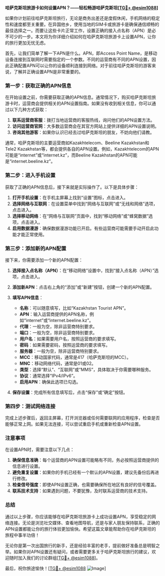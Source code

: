 **哈萨克斯坦旅游卡如何设置APN？——轻松畅游哈萨克斯坦[[TG💪+ @esim1088](https://t.me/s/esim1088)]**

如果你计划前往哈萨克斯坦旅行，无论是商务出差还是度假休闲，手机网络的稳定性和速度都至关重要。在异国他乡，使用当地的SIM卡或旅游卡是确保通信顺畅的最佳选择之一。而要让这些卡片正常工作，设置正确的接入点名称（APN）是必不可少的一步。本文将为你详细介绍如何在哈萨克斯坦旅游卡上设置APN，让你的旅行更加无忧无虑。

首先，让我们简单了解一下APN是什么。APN，即Access Point Name，是移动设备连接到互联网时需要指定的一个参数。不同的运营商有不同的APN设置，因此正确配置APN可以让你的设备顺利连接到网络。对于前往哈萨克斯坦的游客来说，了解并正确设置APN是非常重要的。

### **第一步：获取正确的APN信息**
在开始设置之前，你需要获取正确的APN信息。通常情况下，购买哈萨克斯坦旅游卡时，运营商会提供相关的APN设置指南。如果没有收到相关信息，你可以通过以下几种方式获取：

1. **联系运营商客服**：拨打当地运营商的客服热线，询问他们的APN设置方法。
2. **访问运营商官网**：大多数运营商会在其官方网站上提供详细的APN设置说明。
3. **咨询其他游客**：如果你认识已经去过哈萨克斯坦的朋友，不妨向他们请教。

通常，哈萨克斯坦的主要运营商如Kazakhtelecom、Beeline Kazakhstan和Tele2 Kazakhstan等，都会提供各自的APN设置。例如，Kazakhtelecom的APN可能是“internet”或“internet.kz”，而Beeline Kazakhstan的APN可能是“internet.beeline.kz”。

### **第二步：进入手机设置**
获取了正确的APN信息后，接下来就是实际操作了。以下是具体步骤：

1. **打开手机设置**：在手机主屏幕上找到“设置”图标，点击进入。
2. **选择网络与互联网**：在设置菜单中找到“网络与互联网”或“无线和网络”选项，点击进入。
3. **选择移动网络**：在“网络与互联网”页面中，找到“移动网络”或“蜂窝数据”选项，点击进入。
4. **启用数据漫游**：确保数据漫游功能已开启。有些运营商可能需要手动开启此功能才能正常使用。

### **第三步：添加新的APN配置**
接下来，你需要添加一个新的APN配置：

1. **选择接入点名称（APN）**：在“移动网络”设置中，找到“接入点名称（APN）”选项，点击进入。
2. **添加新APN**：点击右上角的“添加”或“新建”按钮，创建一个新的APN配置。
3. **填写APN信息**：
   - **名称**：可以随意填写，比如“Kazakhstan Tourist APN”。
   - **APN**：输入运营商提供的APN名称，例如“internet”或“internet.beeline.kz”。
   - **代理**：一般为空，除非运营商特别要求。
   - **端口**：一般为空，除非运营商特别要求。
   - **用户名**：如果需要用户名，按照运营商的要求填写。
   - **密码**：如果需要密码，按照运营商的要求填写。
   - **服务器**：一般为空，除非运营商特别要求。
   - **MCC**：移动国家代码，通常是417（哈萨克斯坦的MCC）。
   - **MNC**：移动网络代码，通常是01或02。
   - **类型**：选择“默认”、“互联网”或“MMS”，具体取决于你需要哪种服务。
   - **协议**：通常选择“IPv4/IPv6”。
   - **启用APN**：确保此选项已勾选。

4. **保存设置**：完成所有信息填写后，点击“保存”或“确定”按钮。

### **第四步：测试网络连接**
完成上述步骤后，返回主屏幕，打开浏览器或任何需要联网的应用程序，检查是否能够正常上网。如果无法连接，可以尝试重启手机或重新检查APN设置。

### **注意事项**
在设置APN时，需要注意以下几点：

1. **确保信息准确**：每个运营商的APN设置可能略有不同，务必按照运营商提供的信息进行设置。
2. **避免重复设置**：如果你的手机已经有一个默认的APN设置，建议先备份后再进行修改。
3. **检查信号强度**：即使APN设置正确，也需要确保所在地区有良好的信号覆盖。
4. **联系技术支持**：如果遇到问题，不要犹豫，及时联系运营商的技术支持。

### **总结**
通过以上步骤，你应该能够在哈萨克斯坦旅游卡上成功设置APN，享受稳定的网络连接。无论是浏览社交媒体、查看地图导航，还是与家人朋友保持联系，正确的APN设置都能让你的旅行体验更加愉快。希望这篇文章能帮助你在哈萨克斯坦的旅程中事半功倍！

无论你是第一次出国旅行的新手，还是经验丰富的老手，提前做好准备总是明智之举。如果你对APN设置还有疑问，或者需要更多关于哈萨克斯坦旅行的建议，欢迎随时加入我们的讨论群组[[TG💪+ @esim1088](https://t.me/s/esim1088)]。

最后，祝你旅途愉快！[[TG💪+ @esim1088](https://t.me/s/esim1088) ![Image](https://i.postimg.cc/4NQfJmqS/Snipaste-2025-05-13-00-14-12.png)]